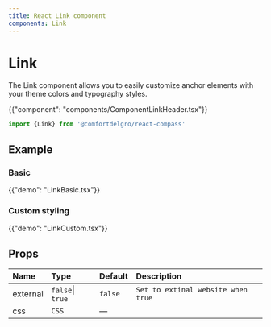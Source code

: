```yaml
---
title: React Link component
components: Link
---
```


# Link

<p class="description">The Link component allows you to easily customize anchor elements with your theme colors and typography styles.</p>

{{"component": "components/ComponentLinkHeader.tsx"}}

```jsx
import {Link} from '@comfortdelgro/react-compass'
```

## Example

### Basic

{{"demo": "LinkBasic.tsx"}}

### Custom styling

{{"demo": "LinkCustom.tsx"}}

## Props

| Name     | Type             | Default | Description                        |
| :------- | :--------------- | :------ | :--------------------------------- |
| external | `false`\| `true` | `false` | `Set to extinal website when true` |
| css      | `CSS`            | —       |                                    |
